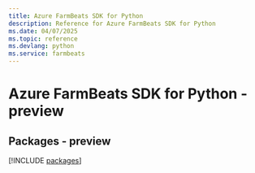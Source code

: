 ```yaml
---
title: Azure FarmBeats SDK for Python
description: Reference for Azure FarmBeats SDK for Python
ms.date: 04/07/2025
ms.topic: reference
ms.devlang: python
ms.service: farmbeats
---
```

# Azure FarmBeats SDK for Python - preview
## Packages - preview
[!INCLUDE [packages](farmbeats-index.md)]